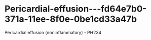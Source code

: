 # Pericardial-effusion---fd64e7b0-371a-11ee-8f0e-0be1cd33a47b
Pericardial effusion (noninflammatory) - PH234
